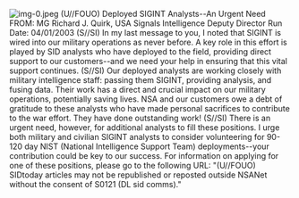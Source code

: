 ![img-0.jpeg](img-0.jpeg)
(U//FOUO) Deployed SIGINT Analysts--An Urgent Need
FROM: MG Richard J. Quirk, USA Signals Intelligence Deputy Director Run Date: 04/01/2003
(S//SI) In my last message to you, I noted that SIGINT is wired into our military operations as never before. A key role in this effort is played by SID analysts who have deployed to the field, providing direct support to our customers--and we need your help in ensuring that this vital support continues.
(S//SI) Our deployed analysts are working closely with military intelligence staff: passing them SIGINT, providing analysis, and fusing data. Their work has a direct and crucial impact on our military operations, potentially saving lives. NSA and our customers owe a debt of gratitude to these analysts who have made personal sacrifices to contribute to the war effort. They have done outstanding work!
(S//SI) There is an urgent need, however, for additional analysts to fill these positions. I urge both military and civilian SIGINT analysts to consider volunteering for 90-120 day NIST (National Intelligence Support Team) deployments--your contribution could be key to our success. For information on applying for one of these positions, please go to the following URL:
"(U//FOUO) SIDtoday articles may not be republished or reposted outside NSANet without the consent of S0121 (DL sid comms)."
